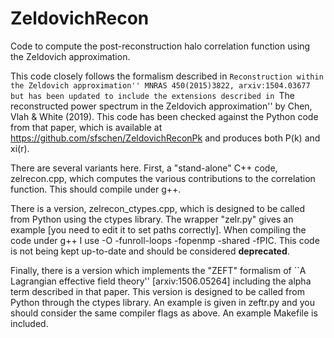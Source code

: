 # ZeldovichRecon
Code to compute the post-reconstruction halo correlation function using the Zeldovich approximation.

This code closely follows the formalism described in
``Reconstruction within the Zeldovich approximation''
MNRAS 450(2015)3822, arxiv:1504.03677
but has been updated to include the extensions described in
``The reconstructed power spectrum in the Zeldovich approximation''
by Chen, Vlah & White (2019).  This code has been checked against
the Python code from that paper, which is available at
https://github.com/sfschen/ZeldovichReconPk
and produces both P(k) and xi(r).

There are several variants here.  First, a "stand-alone" C++ code,
zelrecon.cpp, which computes the various contributions to the correlation
function.  This should compile under g++.

There is a version, zelrecon_ctypes.cpp, which is designed to be called
from Python using the ctypes library.  The wrapper "zelr.py" gives an
example [you need to edit it to set paths correctly].  When compiling
the code under g++ I use -O -funroll-loops -fopenmp -shared -fPIC.  This
code is not being kept up-to-date and should be considered **deprecated**.

Finally, there is a version which implements the "ZEFT" formalism of
``A Lagrangian effective field theory'' [arxiv:1506.05264]
including the alpha term described in that paper.
This version is designed to be called from Python through the ctypes
library.  An example is given in zeftr.py and you should consider the
same compiler flags as above.  An example Makefile is included.
